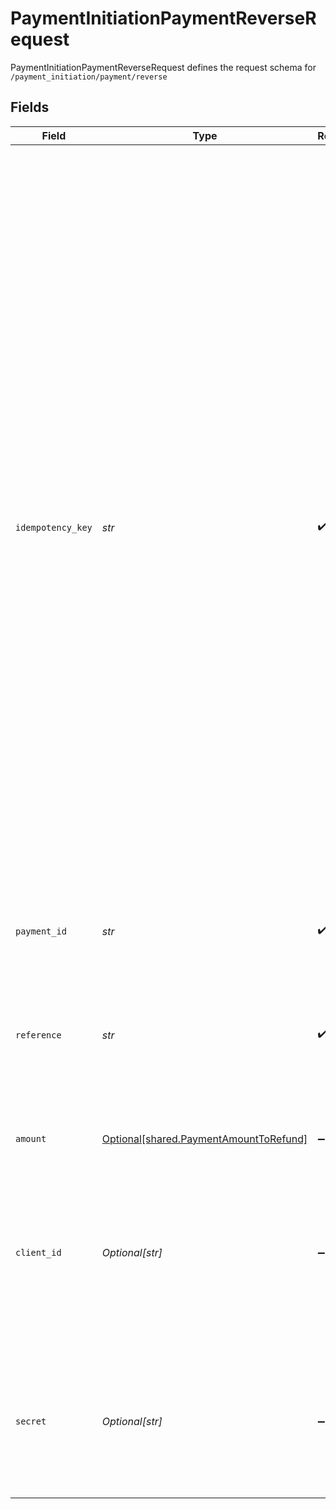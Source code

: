 # PaymentInitiationPaymentReverseRequest

PaymentInitiationPaymentReverseRequest defines the request schema for `/payment_initiation/payment/reverse`


## Fields

| Field                                                                                                                                                                                                                                                                                                                                                                                                                                                                                                                                                                                                                                                                  | Type                                                                                                                                                                                                                                                                                                                                                                                                                                                                                                                                                                                                                                                                   | Required                                                                                                                                                                                                                                                                                                                                                                                                                                                                                                                                                                                                                                                               | Description                                                                                                                                                                                                                                                                                                                                                                                                                                                                                                                                                                                                                                                            |
| ---------------------------------------------------------------------------------------------------------------------------------------------------------------------------------------------------------------------------------------------------------------------------------------------------------------------------------------------------------------------------------------------------------------------------------------------------------------------------------------------------------------------------------------------------------------------------------------------------------------------------------------------------------------------- | ---------------------------------------------------------------------------------------------------------------------------------------------------------------------------------------------------------------------------------------------------------------------------------------------------------------------------------------------------------------------------------------------------------------------------------------------------------------------------------------------------------------------------------------------------------------------------------------------------------------------------------------------------------------------- | ---------------------------------------------------------------------------------------------------------------------------------------------------------------------------------------------------------------------------------------------------------------------------------------------------------------------------------------------------------------------------------------------------------------------------------------------------------------------------------------------------------------------------------------------------------------------------------------------------------------------------------------------------------------------- | ---------------------------------------------------------------------------------------------------------------------------------------------------------------------------------------------------------------------------------------------------------------------------------------------------------------------------------------------------------------------------------------------------------------------------------------------------------------------------------------------------------------------------------------------------------------------------------------------------------------------------------------------------------------------- |
| `idempotency_key`                                                                                                                                                                                                                                                                                                                                                                                                                                                                                                                                                                                                                                                      | *str*                                                                                                                                                                                                                                                                                                                                                                                                                                                                                                                                                                                                                                                                  | :heavy_check_mark:                                                                                                                                                                                                                                                                                                                                                                                                                                                                                                                                                                                                                                                     | A random key provided by the client, per unique wallet transaction. Maximum of 128 characters.<br/><br/>The API supports idempotency for safely retrying requests without accidentally performing the same operation twice. If a request to execute a wallet transaction fails due to a network connection error, then after a minimum delay of one minute, you can retry the request with the same idempotency key to guarantee that only a single wallet transaction is created. If the request was successfully processed, it will prevent any transaction that uses the same idempotency key, and was received within 24 hours of the first request, from being processed. |
| `payment_id`                                                                                                                                                                                                                                                                                                                                                                                                                                                                                                                                                                                                                                                           | *str*                                                                                                                                                                                                                                                                                                                                                                                                                                                                                                                                                                                                                                                                  | :heavy_check_mark:                                                                                                                                                                                                                                                                                                                                                                                                                                                                                                                                                                                                                                                     | The ID of the payment to reverse                                                                                                                                                                                                                                                                                                                                                                                                                                                                                                                                                                                                                                       |
| `reference`                                                                                                                                                                                                                                                                                                                                                                                                                                                                                                                                                                                                                                                            | *str*                                                                                                                                                                                                                                                                                                                                                                                                                                                                                                                                                                                                                                                                  | :heavy_check_mark:                                                                                                                                                                                                                                                                                                                                                                                                                                                                                                                                                                                                                                                     | A reference for the refund. This must be an alphanumeric string with 6 to 18 characters and must not contain any special characters or spaces.                                                                                                                                                                                                                                                                                                                                                                                                                                                                                                                         |
| `amount`                                                                                                                                                                                                                                                                                                                                                                                                                                                                                                                                                                                                                                                               | [Optional[shared.PaymentAmountToRefund]](../../models/shared/paymentamounttorefund.md)                                                                                                                                                                                                                                                                                                                                                                                                                                                                                                                                                                                 | :heavy_minus_sign:                                                                                                                                                                                                                                                                                                                                                                                                                                                                                                                                                                                                                                                     | The amount and currency of a payment                                                                                                                                                                                                                                                                                                                                                                                                                                                                                                                                                                                                                                   |
| `client_id`                                                                                                                                                                                                                                                                                                                                                                                                                                                                                                                                                                                                                                                            | *Optional[str]*                                                                                                                                                                                                                                                                                                                                                                                                                                                                                                                                                                                                                                                        | :heavy_minus_sign:                                                                                                                                                                                                                                                                                                                                                                                                                                                                                                                                                                                                                                                     | Your Plaid API `client_id`. The `client_id` is required and may be provided either in the `PLAID-CLIENT-ID` header or as part of a request body.                                                                                                                                                                                                                                                                                                                                                                                                                                                                                                                       |
| `secret`                                                                                                                                                                                                                                                                                                                                                                                                                                                                                                                                                                                                                                                               | *Optional[str]*                                                                                                                                                                                                                                                                                                                                                                                                                                                                                                                                                                                                                                                        | :heavy_minus_sign:                                                                                                                                                                                                                                                                                                                                                                                                                                                                                                                                                                                                                                                     | Your Plaid API `secret`. The `secret` is required and may be provided either in the `PLAID-SECRET` header or as part of a request body.                                                                                                                                                                                                                                                                                                                                                                                                                                                                                                                                |